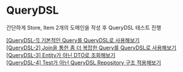 # QueryDSL

간단하게 Store, Item 2개의 도메인을 작성 후 QueryDSL 테스트 진행

[[QueryDSL-1] 기본적인 Query를 QueryDSL로 사용해보기]()  
[[QueryDSL-2] Join을 통한 좀 더 복잡한 Query를 QueryDSL로 사용해보기]()  
[[QueryDSL-3] Entity가 아닌 DTO로 조회해보기]()  
[[QueryDSL-4] Test가 아닌 QueryDSL Repository 구조 적용해보기]()

